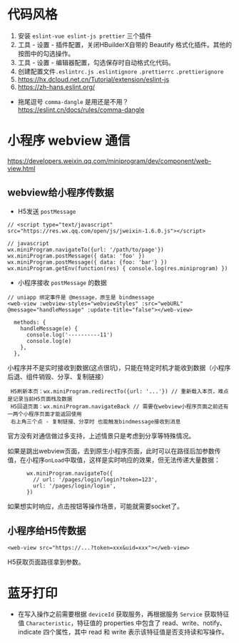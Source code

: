 # 代码风格
1. 安装 `eslint-vue eslint-js prettier` 三个插件
2. 工具 - 设置 - 插件配置，关闭HBuilderX自带的 Beautify 格式化插件。其他的按图中的勾选操作。
3. 工具 - 设置 - 编辑器配置，勾选保存时自动格式化代码。
4. 创建配置文件`.eslintrc.js` `.eslintignore` `.prettierrc` `.prettierignore`
5. https://hx.dcloud.net.cn/Tutorial/extension/eslint-js
6. https://zh-hans.eslint.org/

- 拖尾逗号 `comma-dangle` 是用还是不用？ https://eslint.cn/docs/rules/comma-dangle

# 小程序 webview 通信
https://developers.weixin.qq.com/miniprogram/dev/component/web-view.html

## webview给小程序传数据
- H5发送 `postMessage`
```
// <script type="text/javascript" src="https://res.wx.qq.com/open/js/jweixin-1.6.0.js"></script>

// javascript
wx.miniProgram.navigateTo({url: '/path/to/page'})
wx.miniProgram.postMessage({ data: 'foo' })
wx.miniProgram.postMessage({ data: {foo: 'bar'} })
wx.miniProgram.getEnv(function(res) { console.log(res.miniprogram) })

```

- 小程序接收 `postMessage` 的数据
```
// uniapp 绑定事件是 @message，原生是 bindmessage
<web-view :webview-styles="webviewStyles" :src="webURL" @message="handleMessage" :update-title="false"></web-view>

  methods: {
    handleMessage(e) {
      console.log('----------11')
      console.log(e)
    },
  },
```

 小程序并不是实时接收到数据(这点很坑)，只能在特定时机才能收到数据（小程序后退、组件销毁、分享、复制链接）

```
 H5刷新本页：wx.miniProgram.redirectTo({url: '...'}) // 重新载入本页，难点是记录当前H5页面栈及数据
 H5回退页面：wx.miniProgram.navigateBack // 需要在webview小程序页面之前还有一两个小程序页面才能返回使用
 右上角三个点 - 复制链接、分享时 也能触发bindmessage接收到消息
```

官方没有对通信做过多支持，上述情景只是考虑到分享等特殊情况。

如果是跳出webview页面，去到原生小程序页面，此时可以在路径后加参数传值，在小程序`onLoad`中取值，这样是实时响应的效果，但无法传递大量数据：

```
      wx.miniProgram.navigateTo({
        // url: '/pages/login/login?token=123',
        url: '/pages/login/login',
      })
```

如果想实时响应，点击按钮等操作场景，可能就需要socket了。

## 小程序给H5传数据

```
<web-view src="https://...?token=xxx&uid=xxx"></web-view>
```

H5获取页面路径拿到参数。

# 蓝牙打印

- 在写入操作之前需要根据 `deviceId` 获取服务，再根据服务 `Service` 获取特征值 `Characteristic`，特征值的 properties 中包含了 read、write、notify、indicate 四个属性，其中 read 和 write 表示该特征值是否支持读和写操作。
